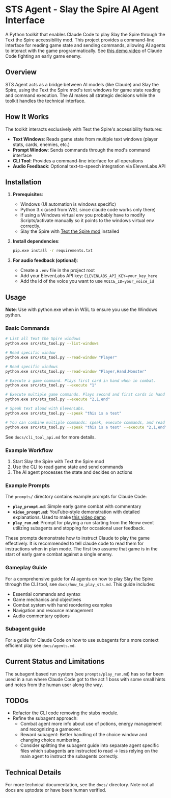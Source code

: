 # STS Agent - Slay the Spire AI Agent Interface

A Python toolkit that enables Claude Code to play Slay the Spire through the Text the Spire accessibility mod. This project provides a command-line interface for reading game state and sending commands, allowing AI agents to interact with the game programmatically. See [this demo video](https://www.youtube.com/watch?v=W46J357-c44) of Claude Code fighting an early game enemy.

## Overview

STS Agent acts as a bridge between AI models (like Claude) and Slay the Spire, using the Text the Spire mod's text windows for game state reading and command execution. The AI makes all strategic decisions while the toolkit handles the technical interface.

## How It Works

The toolkit interacts exclusively with Text the Spire's accessibility features:

- **Text Windows**: Reads game state from multiple text windows (player stats, cards, enemies, etc.)
- **Prompt Window**: Sends commands through the mod's command interface
- **CLI Tool**: Provides a command-line interface for all operations
- **Audio Feedback**: Optional text-to-speech integration via ElevenLabs API

## Installation

1. **Prerequisites**:
   - Windows (UI automation is windows specific)
   - Python 3.x (used from WSL since claude code works only there)
   - If using a Windows virtual env you probably have to modify Scripts/activate manually so it points to the windows virtual env correctly.
   - Slay the Spire with [Text the Spire mod](https://github.com/Wensber/TextTheSpire) installed

2. **Install dependencies**:
   ```bash
   pip.exe install -r requirements.txt
   ```

3. **For audio feedback (optional)**:
   - Create a `.env` file in the project root
   - Add your ElevenLabs API key: `ELEVENLABS_API_KEY=your_key_here`
   - Add the id of the voice you want to use `VOICE_ID=your_voice_id`

## Usage

**Note**: Use with python.exe when in WSL to ensure you use the Windows python.

### Basic Commands

```bash
# List all Text the Spire windows
python.exe src/sts_tool.py --list-windows

# Read specific window
python.exe src/sts_tool.py --read-window "Player"

# Read specific windows
python.exe src/sts_tool.py --read-window "Player,Hand,Monster"

# Execute a game command. Plays first card in hand when in combat.
python.exe src/sts_tool.py --execute "1"

# Execute multiple game commands. Plays second and first cards in hand and ends turn when in combat.
python.exe src/sts_tool.py --execute "2,1,end"

# Speak text aloud with ElevenLabs.
python.exe src/sts_tool.py --speak "this is a test"

# You can combine multiple commands: speak, execute commands, and read windows (commands are always executed first)
python.exe src/sts_tool.py --speak "this is a test" --execute "2,1,end" --read-window "Player,Hand,Monster"
```

See `docs/cli_tool_api.md` for more details.

### Example Workflow

1. Start Slay the Spire with Text the Spire mod
2. Use the CLI to read game state and send commands
3. The AI agent processes the state and decides on actions

### Example Prompts

The `prompts/` directory contains example prompts for Claude Code:

- **`play_prompt.md`**: Simple early game combat with commentary
- **`video_prompt.md`**: YouTube-style demonstration with detailed explanations.
  Used to make [this video demo](https://www.youtube.com/watch?v=W46J357-c44)
- **`play_run.md`**: Prompt for playing a run starting from the Neow event
  utilizing subagents and stopping for occasional user feedback.

These prompts demonstrate how to instruct Claude to play the game effectively.
It is recommended to tell claude code to read them for instructions when in plan
mode. The first two assume that game is in the start of early game combat
against a single enemy.

### Gameplay Guide

For a comprehensive guide for AI agents on how to play Slay the Spire through
the CLI tool, see `docs/how_to_play_sts.md`. This guide includes:
- Essential commands and syntax
- Game mechanics and objectives
- Combat system with hand reordering examples
- Navigation and resource management
- Audio commentary options

### Subagent guide

For a guide for Claude Code on how to use subagents for a more context efficient
play see `docs/agents.md`.

## Current Status and Limitations

The subagent based run system (see `prompts/play_run.md`) has so far been used
in a run where Claude Code got to the act 1 boss with some small hints and notes
from the human user along the way.

## TODOs

- Refactor the CLI code removing the stubs module.
- Refine the subagent approach:
  - Combat agent more info about use of potions, energy management and
    recognizing a gameover.
  - Reward subagent: Better handling of the choice window and changing choice
    numbering.
  - Consider splitting the subagent guide into separate agent specific files
    which subagents are instructed to read -> less relying on the main agent to
    instruct the subagents correctly.

## Technical Details

For more technical documentation, see the `docs/` directory. Note not all docs are uptodate or have been human verified.